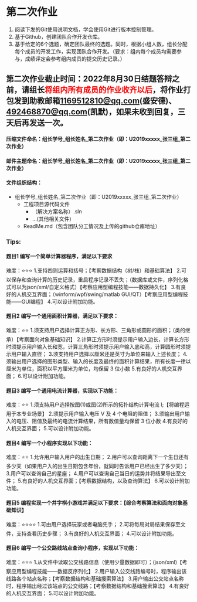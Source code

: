 ﻿# 第二次作业

1. 阅读下发的Git使用说明文档，学会使用Git进行版本控制管理。
2. 基于Github，创建团队合作开发仓库。
3. 基于给定的6个选题，确定团队最终的选题。同时，根据小组人数，组长分配每个成员的开发工作，实现团队合作开发。（要求：组内每个成员均需要参与，成绩评定会参考组内成员的提交历史记录。）


## 第二次作业截止时间：2022年8月30日结题答辩之前，请组长<label style="color:red">将组内所有成员的作业收齐以后</label>，将作业打包发到助教邮箱<1169512810@qq.com>(盛安德)、<492468870@qq.com>(凯默)，如果未收到回复，三天后再发送一次。

#### 压缩文件命名：组长学号_组长姓名_第二次作业（即：U2019xxxxx_张三组_第二次作业）

#### 邮件主题命名：组长学号_组长姓名_第二次作业（即：U2019xxxxx_张三组_第二次作业）

#### 文件组织结构：
- 组长学号_组长姓名_第二次作业（即：U2019xxxxx_张三组_第二次作业）
  * 工程项目源代码文件
    + （解决方案名称）.sln
    +  ...(其他相关文件)
  * ReadMe.md（包含团队分工情况及上传的github仓库地址） 



### Tips:
#### 题目1 编写一个简单计算器程序，满足以下要求
难度：:star::star::star:
1.支持四则运算和括号；【考察数据结构（树/栈）和基础算法】
2.可以保存和查询计算的历史记录，重启程序记录不丢失；（数据库或文件，序列化格式可以为json/xml/自定义格式）【考察应用型编程技能——数据持久化】
3.有良好的人机交互界面；（winform/wpf/swing/matlab GUI/QT）【考察应用型编程技能——GUI编程】
4.可以设计附加功能。

#### 题目2 编写一个通用面积计算器，满足以下要求：
难度：:star::star:
1.须支持用户选择计算正方形、长方形、三角形或圆形的面积；（类的继承）【考察面向对象基础知识】
2.计算正方形时须提示用户输入边长，计算长方形时须提示用户输入长和宽，计算三角形时须提示用户输入底和高，计算圆形时须提示用户输入直径；
3.须支持用户选择以厘米还是英寸为单位来输入上述长度；
4.须输出用户选择的图形类型、输入的长度及最终的面积计算结果，所有长度一律以厘米为单位，面积以平方厘米为单位，均保留 3 位小数
5.有良好的人机交互界面；
6.可以设计附加功能。

#### 题目3 编写一个通用电流计算器，实现以下功能：
难度：:star::star:
1.须支持用户选择按图(1)或图(2)所示的拓扑结构计算电流 I;【将编程运用于本专业场景】
2.须提示用户输入电压 V 及 4 个电阻的阻值；
3.须输出用户输入的电压、阻值及最终的电流计算结果，所有数值量均保留 3 位小数
4.有良好的人机交互界面；
5.可以设计附加功能。

#### 题目4 编写一个小程序实现以下功能：
难度：:star::star:
1.允许用户输入用户的出生日期；
2.用户可以查询距离下一个生日还有多少天（如果用户入的出生日期包含年份，就同时告诉用户已经出生了多少天）；
3.用户可以查询自己的星座；
4.用户可以查询自己当日的运势并将结果导出至文件；
5.有良好的人机交互界面；【考察数据结构，以及查询算法】
6.可以设计附加功能。

#### 题目5 编程实现一个井字棋小游戏并满足以下要求：【综合考察算法和面向对象基础知识】
难度：:star::star::star::star:
1.可由用户选择玩家或者电脑先手；
2.可将每局对局结果保存至文件，支持查看历史步骤；
3.有良好的人机交互界面；
4.可以设计附加功能。


#### 题目6 编写一个公交路线站点查询小程序，实现以下功能：
难度：:star::star::star:
1.从文件中读取公交线路信息（使用少量数据即可）；(json/xml)【考察应用型编程技能——数据反序列化】
2.用户输入公交线路编号时，程序输出该线路各个站点名称；【考察数据结构和基础搜索算法】
3.用户输出公交站点名称时，程序输出经过该站点的公交线路；【考察数据结构和基础搜索算法】
4.有良好的人机交互界面；
5.可以设计附加功能。